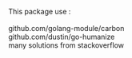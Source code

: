 This package use :                  \
                                    \
github.com/golang-module/carbon     \
github.com/dustin/go-humanize       \
many solutions from stackoverflow
